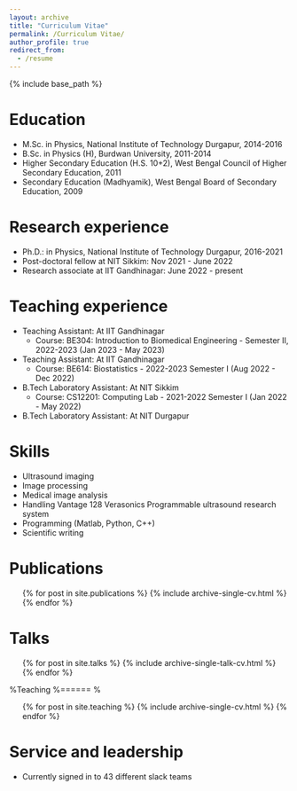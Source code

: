 ```yaml
---
layout: archive
title: "Curriculum Vitae"
permalink: /Curriculum Vitae/
author_profile: true
redirect_from:
  - /resume
---
```


{% include base_path %}

Education
======
* M.Sc. in Physics, National Institute of Technology Durgapur, 2014-2016
* B.Sc. in Physics (H), Burdwan University, 2011-2014
* Higher Secondary Education (H.S. 10+2), West Bengal Council of Higher Secondary Education, 2011
* Secondary Education (Madhyamik), West Bengal Board of Secondary Education, 2009

Research experience
======
* Ph.D.:  in Physics, National Institute of Technology Durgapur, 2016-2021 
* Post-doctoral fellow at NIT Sikkim: Nov 2021 - June 2022
* Research associate at IIT Gandhinagar: June 2022 - present

Teaching experience
======  
* Teaching Assistant: At IIT Gandhinagar
  * Course: BE304: Introduction to Biomedical Engineering - Semester II, 2022-2023 (Jan 2023 - May 2023)
* Teaching Assistant: At IIT Gandhinagar
  * Course: BE614: Biostatistics - 2022-2023 Semester I (Aug 2022 - Dec 2022)
* B.Tech Laboratory Assistant: At NIT Sikkim
  * Course: CS12201: Computing Lab - 2021-2022 Semester I (Jan 2022 - May 2022)
* B.Tech Laboratory Assistant: At NIT Durgapur
  
Skills
======
* Ultrasound imaging
* Image processing
* Medical image analysis
* Handling Vantage 128 Verasonics Programmable ultrasound research system
* Programming (Matlab, Python, C++)
* Scientific writing


Publications
======
  <ul>{% for post in site.publications %}
    {% include archive-single-cv.html %}
  {% endfor %}</ul>
  
Talks
======
  <ul>{% for post in site.talks %}
    {% include archive-single-talk-cv.html %}
  {% endfor %}</ul>
  
%Teaching
%======
 % <ul>{% for post in site.teaching %}
    {% include archive-single-cv.html %}
  {% endfor %}</ul>
  
Service and leadership
======
* Currently signed in to 43 different slack teams
